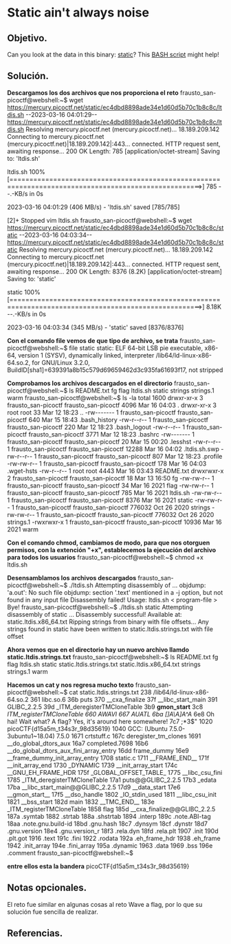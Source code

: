 # Static ain't always noise

## Objetivo.

Can you look at the data in this binary: [static](https://mercury.picoctf.net/static/ec4dbd8898ade34e1d60d5b70c1b8c8c/static)? This [BASH script](https://mercury.picoctf.net/static/ec4dbd8898ade34e1d60d5b70c1b8c8c/ltdis.sh) might help!

## Solución.

**Descargamos los dos archivos que nos proporciona el reto**
frausto_san-picoctf@webshell:~$ wget https://mercury.picoctf.net/static/ec4dbd8898ade34e1d60d5b70c1b8c8c/ltdis.sh
--2023-03-16 04:01:29--  https://mercury.picoctf.net/static/ec4dbd8898ade34e1d60d5b70c1b8c8c/ltdis.sh
Resolving mercury.picoctf.net (mercury.picoctf.net)... 18.189.209.142
Connecting to mercury.picoctf.net (mercury.picoctf.net)|18.189.209.142|:443... connected.
HTTP request sent, awaiting response... 200 OK
Length: 785 [application/octet-stream]
Saving to: 'ltdis.sh'

ltdis.sh                                        100%[======================================================================================================>]     785  --.-KB/s    in 0s      

2023-03-16 04:01:29 (406 MB/s) - 'ltdis.sh' saved [785/785]

[2]+  Stopped                 vim ltdis.sh
frausto_san-picoctf@webshell:~$ wget https://mercury.picoctf.net/static/ec4dbd8898ade34e1d60d5b70c1b8c8c/static
--2023-03-16 04:03:34--  https://mercury.picoctf.net/static/ec4dbd8898ade34e1d60d5b70c1b8c8c/static
Resolving mercury.picoctf.net (mercury.picoctf.net)... 18.189.209.142
Connecting to mercury.picoctf.net (mercury.picoctf.net)|18.189.209.142|:443... connected.
HTTP request sent, awaiting response... 200 OK
Length: 8376 (8.2K) [application/octet-stream]
Saving to: 'static'

static                                          100%[======================================================================================================>]   8.18K  --.-KB/s    in 0s      

2023-03-16 04:03:34 (345 MB/s) - 'static' saved [8376/8376]

**Con el comando file vemos de que tipo de archivo, se trata**
frausto_san-picoctf@webshell:~$ file static
static: ELF 64-bit LSB pie executable, x86-64, version 1 (SYSV), dynamically linked, interpreter /lib64/ld-linux-x86-64.so.2, for GNU/Linux 3.2.0, BuildID[sha1]=639391a8b15c579d69659462d3c935fa61693f17, not stripped

**Comprobamos los archivos descargados en el directorio**
frausto_san-picoctf@webshell:~$ ls
README.txt  fg  flag  ltdis.sh  static  strings  strings.1  warm
frausto_san-picoctf@webshell:~$ ls -la
total 1600
drwxr-xr-x 3 frausto_san-picoctf frausto_san-picoctf   4096 Mar 16 04:03 .
drwxr-xr-x 3 root                root                    33 Mar 12 18:23 ..
-rw------- 1 frausto_san-picoctf frausto_san-picoctf    640 Mar 15 18:43 .bash_history
-rw-r--r-- 1 frausto_san-picoctf frausto_san-picoctf    220 Mar 12 18:23 .bash_logout
-rw-r--r-- 1 frausto_san-picoctf frausto_san-picoctf   3771 Mar 12 18:23 .bashrc
-rw------- 1 frausto_san-picoctf frausto_san-picoctf     20 Mar 15 00:20 .lesshst
-rw-r--r-- 1 frausto_san-picoctf frausto_san-picoctf  12288 Mar 16 04:02 .ltdis.sh.swp
-rw-r--r-- 1 frausto_san-picoctf frausto_san-picoctf    807 Mar 12 18:23 .profile
-rw-rw-r-- 1 frausto_san-picoctf frausto_san-picoctf    178 Mar 16 04:03 .wget-hsts
-rw-r--r-- 1 root                root                  4443 Mar 16 03:43 README.txt
drwxrwxr-x 2 frausto_san-picoctf frausto_san-picoctf     18 Mar 13 16:50 fg
-rw-rw-r-- 1 frausto_san-picoctf frausto_san-picoctf     34 Mar 16  2021 flag
-rw-rw-r-- 1 frausto_san-picoctf frausto_san-picoctf    785 Mar 16  2021 ltdis.sh
-rw-rw-r-- 1 frausto_san-picoctf frausto_san-picoctf   8376 Mar 16  2021 static
-rw-rw-r-- 1 frausto_san-picoctf frausto_san-picoctf 776032 Oct 26  2020 strings
-rw-rw-r-- 1 frausto_san-picoctf frausto_san-picoctf 776032 Oct 26  2020 strings.1
-rwxrwxr-x 1 frausto_san-picoctf frausto_san-picoctf  10936 Mar 16  2021 warm

**Con el comando chmod, cambiamos de modo, para que nos otorguen permisos, con la extención "+x", establecemos la ejecución del archivo para todos los usuarios**
frausto_san-picoctf@webshell:~$ chmod +x ltdis.sh 

**Desensamblamos los archivos descargados**
frausto_san-picoctf@webshell:~$ ./ltdis.sh 
Attempting disassembly of  ...
objdump: 'a.out': No such file
objdump: section '.text' mentioned in a -j option, but not found in any input file
Disassembly failed!
Usage: ltdis.sh < program-file >
Bye!
frausto_san-picoctf@webshell:~$ ./ltdis.sh static
Attempting disassembly of static ...
Disassembly successful! Available at: static.ltdis.x86_64.txt
Ripping strings from binary with file offsets...
Any strings found in static have been written to static.ltdis.strings.txt with file offset

**Ahora vemos que en el directorio hay un nuevo archivo llamdo static.ltdis.strings.txt**
frausto_san-picoctf@webshell:~$ ls
README.txt  fg  flag  ltdis.sh  static  static.ltdis.strings.txt  static.ltdis.x86_64.txt  strings  strings.1  warm

**Hacemos un cat y nos regresa mucho texto**
frausto_san-picoctf@webshell:~$ cat static.ltdis.strings.txt 
    238 /lib64/ld-linux-x86-64.so.2
    361 libc.so.6
    36b puts
    370 __cxa_finalize
    37f __libc_start_main
    391 GLIBC_2.2.5
    39d _ITM_deregisterTMCloneTable
    3b9 __gmon_start__
    3c8 _ITM_registerTMCloneTable
    660 AWAVI
    667 AUATL
    6ba []A\A]A^A_
    6e8 Oh hai! Wait what? A flag? Yes, it's around here somewhere!
    7c7 ;*3$"
   1020 picoCTF{d15a5m_t34s3r_98d35619}
   1040 GCC: (Ubuntu 7.5.0-3ubuntu1~18.04) 7.5.0
   1671 crtstuff.c
   167c deregister_tm_clones
   1691 __do_global_dtors_aux
   16a7 completed.7698
   16b6 __do_global_dtors_aux_fini_array_entry
   16dd frame_dummy
   16e9 __frame_dummy_init_array_entry
   1708 static.c
   1711 __FRAME_END__
   171f __init_array_end
   1730 _DYNAMIC
   1739 __init_array_start
   174c __GNU_EH_FRAME_HDR
   175f _GLOBAL_OFFSET_TABLE_
   1775 __libc_csu_fini
   1785 _ITM_deregisterTMCloneTable
   17a1 puts@@GLIBC_2.2.5
   17b3 _edata
   17ba __libc_start_main@@GLIBC_2.2.5
   17d9 __data_start
   17e6 __gmon_start__
   17f5 __dso_handle
   1802 _IO_stdin_used
   1811 __libc_csu_init
   1821 __bss_start
   182d main
   1832 __TMC_END__
   183e _ITM_registerTMCloneTable
   1858 flag
   185d __cxa_finalize@@GLIBC_2.2.5
   187a .symtab
   1882 .strtab
   188a .shstrtab
   1894 .interp
   189c .note.ABI-tag
   18aa .note.gnu.build-id
   18bd .gnu.hash
   18c7 .dynsym
   18cf .dynstr
   18d7 .gnu.version
   18e4 .gnu.version_r
   18f3 .rela.dyn
   18fd .rela.plt
   1907 .init
   190d .plt.got
   1916 .text
   191c .fini
   1922 .rodata
   192a .eh_frame_hdr
   1938 .eh_frame
   1942 .init_array
   194e .fini_array
   195a .dynamic
   1963 .data
   1969 .bss
   196e .comment
frausto_san-picoctf@webshell:~$ 

**entre ellos esta la bandera**
picoCTF{d15a5m_t34s3r_98d35619}

## Notas opcionales.

El reto fue similar en algunas cosas al reto Wave a flag, por lo que su solución fue sencilla de realizar.

## Referencias.